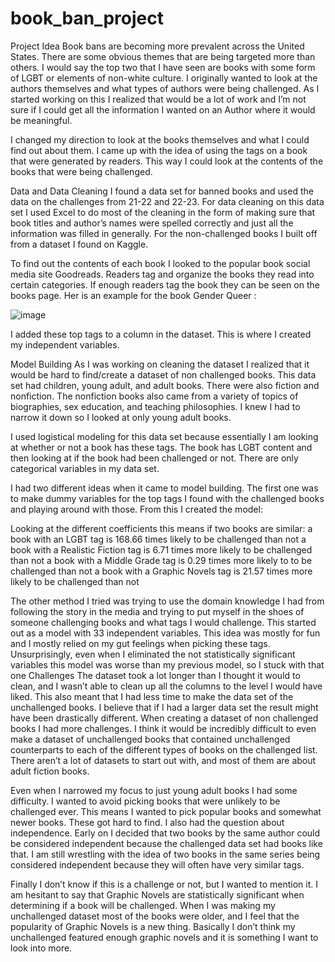 # book_ban_project

Project Idea
Book bans are becoming more prevalent across the United States. There are some obvious themes that are being targeted more than others. I would say
the top two that I have seen are books with some form of LGBT or elements of non-white culture. I originally wanted to look at the authors themselves
and what types of authors were being challenged. As I started working on this I realized that would be a lot of work and I’m not sure if I could get
all the information I wanted on an Author where it would be meaningful.

I changed my direction to look at the books themselves and what I could find out about them. I came up with the idea of using the tags on a book that
were generated by readers. This way I could look at the contents of the books that were being challenged.

Data and Data Cleaning
I found a data set for banned books and used the data on the challenges from 21-22 and 22-23. For data cleaning on this data set I used Excel to do
most of the cleaning in the form of making sure that book titles and author’s names were spelled correctly and just all the information was filled in
generally. For the non-challenged books I built off from a dataset I found on Kaggle.

To find out the contents of each book I looked to the popular book social media site Goodreads. Readers tag and organize the books they read into
certain categories. If enough readers tag the book they can be seen on the books page. Her is an example for the book Gender Queer :

![image](https://github.com/Knightsa1/book_ban_project/assets/97405888/00f1248c-2461-4832-a04c-206b2bf0c5f0)

I added these top tags to a column in the dataset. This is where I created my independent variables.

Model Building
As I was working on cleaning the dataset I realized that it would be hard to find/create a dataset of non challenged books. This data set had children, young adult, and adult books. There were also fiction and nonfiction. The nonfiction books also came from a variety of topics of biographies, sex education, and teaching philosophies. I knew I had to narrow it down so I looked at only young adult books. 

I used logistical modeling for this data set because essentially I am looking at whether or not a book has these tags. The book has LGBT content and then looking at if the book had been challenged or not. There are only categorical variables in my data set. 

I had two different ideas when it came to model building. The first one was to make dummy variables for the top tags I found with the challenged books and playing around with those. From this I created the model:



Looking at the different coefficients this means if two books are similar:
a book with an LGBT tag is 168.66 times likely to be challenged than not
a book with a Realistic Fiction tag is 6.71 times more likely to be challenged than not
a book with a Middle Grade tag is 0.29 times more likely to to be challenged than not
a book with a Graphic Novels tag is 21.57 times more likely to be challenged than not

The other method I tried was trying to use the domain knowledge I had from following the story in the media and trying to put myself in the shoes of someone challenging books and what tags I would challenge. This started out as a model with 33 independent variables. This idea was mostly for fun and I mostly relied on my gut feelings when picking these tags. Unsurprisingly, even when I eliminated the not statistically significant variables this model was worse than my previous model, so I stuck with that one
Challenges
The dataset took a lot longer than I thought it would to clean, and I wasn’t able to clean up all the columns to the level I would have liked. This also meant that I had less time to make the data set of the unchallenged books. I believe that if I had a larger data set the result might have been drastically different. When creating a dataset of non challenged books I had more challenges. I think it would be incredibly difficult to even make a dataset of unchallenged books that contained unchallenged counterparts to each of the different types of books on the challenged list. There aren’t a lot of datasets to start out with, and most of them are about adult fiction books.

Even when I narrowed my focus to just young adult books I had some difficulty. I wanted to avoid picking books that were unlikely to be challenged ever. This means I wanted to pick popular books and somewhat newer books. These got hard to find. I also had the question about independence. Early on I decided that two books by the same author could be considered independent because the challenged data set had books like that. I am still wrestling with the idea of two books in the same series being considered independent because they will often have very similar tags.

Finally I don’t know if this is a challenge or not, but I wanted to mention it. I am hesitant to say that Graphic Novels are statistically significant when determining if a book will be challenged. When I was making my unchallenged dataset most of the books were older, and I feel that the popularity of Graphic Novels is a new thing. Basically I don’t think my unchallenged featured enough graphic novels and it is something I want to look into more.

